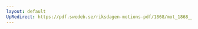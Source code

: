 ```yaml
---
layout: default
UpRedirect: https://pdf.swedeb.se/riksdagen-motions-pdf/1868/mot_1868__ak__00080/mot_1868__ak__00080_002.pdf
---
```

